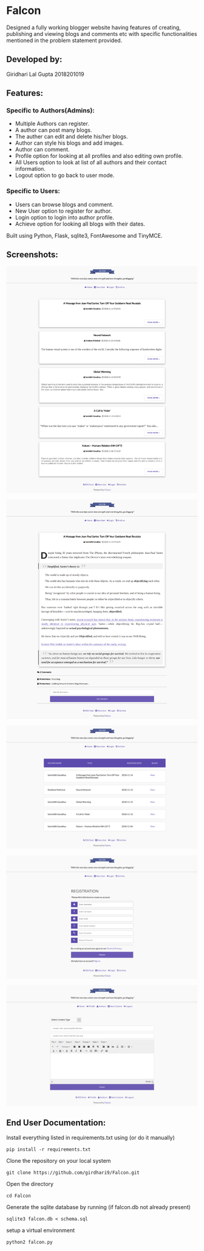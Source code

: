 # Falcon

Designed a fully working blogger website having features of creating, publishing and viewing blogs and comments etc with specific functionalities mentioned in the problem statement provided.

## Developed by:

Giridhari Lal Gupta 	2018201019

## Features:

### Specific to Authors(Admins):

* Multiple Authors can register.
* A author can post many blogs.
* The auther can edit and delete his/her blogs.
* Author can style his blogs and add images.
* Author can comment.
* Profile option for looking at all profiles and also editing own profile.
* All Users option to look at list of all authors and their contact information.
* Logout option to go back to user mode.

### Specific to Users:

* Users can browse blogs and comment.
* New User option to register for author.
* Login option to login into author profile.
* Achieve option for looking all blogs with their dates.

Built using Python, Flask, sqlite3, FontAwesome and TinyMCE.

## Screenshots:

![Screenshot 0](https://github.com/girdhari9/Falcon/blob/master/static/Screenshot/screencapture-0-0-0-0-5000-2018-11-14-16_35_03.png)

![Screenshot 1](https://github.com/girdhari9/Falcon/blob/master/static/Screenshot/screencapture-0-0-0-0-5000-post-A-Message-from-Jean-Paul-Sartre-Turn-Off-Your-Goddamn-Read-Receipts-2018-11-14-16_38_04.png)

![Screenshot 2](https://github.com/girdhari9/Falcon/blob/master/static/Screenshot/screencapture-0-0-0-0-5000-archive-2018-11-14-16_35_47.png)

![Screenshot 3](https://github.com/girdhari9/Falcon/blob/master/static/Screenshot/screencapture-0-0-0-0-5000-register-2018-11-14-16_38_23.png)

![Screenshot 4](https://github.com/girdhari9/Falcon/blob/master/static/Screenshot/screencapture-0-0-0-0-5000-publish-2018-11-14-16_39_27.png)

## End User Documentation:

Install everything listed in requirements.txt using (or do it manually)

	pip install -r requirements.txt

Clone the repository on your local system

	git clone https://github.com/girdhari9/Falcon.git

Open the directory

	cd Falcon

Generate the sqlite database by running (if falcon.db not already present)

	sqlite3 falcon.db < schema.sql

setup a virtual environment

	python2 falcon.py
